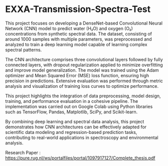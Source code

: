 # EXXA-Transmission-Spectra-Test
This project focuses on developing a DenseNet-based Convolutional Neural Network (CNN) model to predict water (H₂O) and oxygen (O₂) concentrations from synthetic spectral data. The dataset, consisting of around 1000 samples with multiple parameters, was preprocessed and analyzed to train a deep learning model capable of learning complex spectral patterns.

The CNN architecture comprises three convolutional layers followed by fully connected layers, with dropout regularization applied to minimize overfitting and improve model generalization. The model was trained using the Adam optimizer and Mean Squared Error (MSE) loss function, ensuring high precision in predictions. Extensive evaluation was performed through metric analysis and visualization of training loss curves to optimize performance.

This project highlights the integration of data preprocessing, model design, training, and performance evaluation in a cohesive pipeline. The implementation was carried out on Google Colab using Python libraries such as TensorFlow, Pandas, Matplotlib, SciPy, and Scikit-learn.

By combining deep learning and spectral data analysis, this project demonstrates how CNN architectures can be effectively adapted for scientific data modeling and regression-based prediction tasks, contributing to real-world applications in spectroscopy and environmental analysis.


Research Paper : https://pure.rug.nl/ws/portalfiles/portal/1097917127/Complete_thesis.pdf
